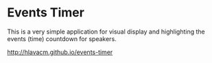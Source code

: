 # Events Timer

This is a very simple application for visual display and highlighting the events (time) countdown for speakers.

http://hlavacm.github.io/events-timer
